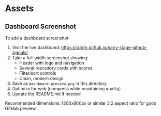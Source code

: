 # Assets

## Dashboard Screenshot

To add a dashboard screenshot:

1. Visit the live dashboard: https://cdolik.github.io/early-stage-github-signals/
2. Take a full-width screenshot showing:
   - Header with logo and navigation
   - Several repository cards with scores
   - Filter/sort controls
   - Clean, modern design
3. Save as `dashboard-preview.png` in this directory
4. Optimize for web (compress while maintaining quality)
5. Update the README.md if needed

Recommended dimensions: 1200x800px or similar 3:2 aspect ratio for good GitHub preview.
